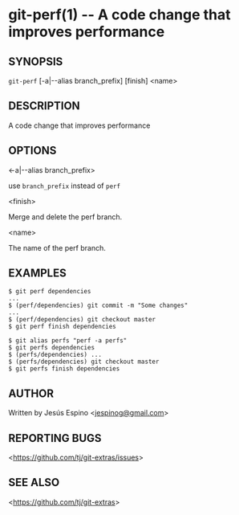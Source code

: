 git-perf(1) -- A code change that improves performance
=======================================

## SYNOPSIS

`git-perf` [-a|--alias branch_prefix] [finish] &lt;name&gt;

## DESCRIPTION

  A code change that improves performance

## OPTIONS

  &lt;-a|--alias branch_prefix&gt;

  use `branch_prefix` instead of `perf`

  &lt;finish&gt;

  Merge and delete the perf branch.

  &lt;name&gt;

  The name of the perf branch.

## EXAMPLES

    $ git perf dependencies
    ...
    $ (perf/dependencies) git commit -m "Some changes"
    ...
    $ (perf/dependencies) git checkout master
    $ git perf finish dependencies

    $ git alias perfs "perf -a perfs"
    $ git perfs dependencies
    $ (perfs/dependencies) ...
    $ (perfs/dependencies) git checkout master
    $ git perfs finish dependencies

## AUTHOR

Written by Jesús Espino &lt;<jespinog@gmail.com>&gt;

## REPORTING BUGS

&lt;<https://github.com/tj/git-extras/issues>&gt;

## SEE ALSO

&lt;<https://github.com/tj/git-extras>&gt;
